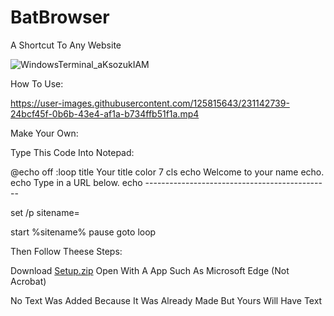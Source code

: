 # BatBrowser
A Shortcut To Any Website

![WindowsTerminal_aKsozukIAM](https://user-images.githubusercontent.com/125815643/231142657-6c59ba11-781f-445b-8a52-e45bd5b7b69d.png)


How To Use:

https://user-images.githubusercontent.com/125815643/231142739-24bcf45f-0b6b-43e4-af1a-b734ffb51f1a.mp4


Make Your Own:

Type This Code Into Notepad:

@echo off
:loop
title Your title
color 7
cls
echo Welcome to  your name
echo.
echo Type in a URL below.
echo ----------------------------------------­------

set /p sitename=

start %sitename%
pause
goto loop

Then Follow Theese Steps:

Download
[Setup.zip](https://github.com/Bruh24343/BatBrowser/files/11199734/Setup.zip) Open With A App Such As Microsoft Edge (Not Acrobat)

No Text Was Added Because It Was Already Made But Yours Will Have Text
